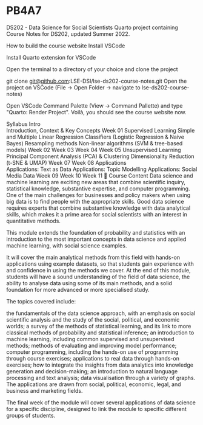 # PB4A7
DS202 - Data Science for Social Scientists
Quarto project containing Course Notes for DS202, updated Summer 2022.

How to build the course website
Install VSCode

Install Quarto extension for VSCode

Open the terminal to a directory of your choice and clone the project

git clone git@github.com:LSE-DSI/lse-ds202-course-notes.git
Open the project on VSCode (File -> Open Folder -> navigate to lse-ds202-course-notes)

Open VSCode Command Palette (View -> Command Pallette) and type "Quarto: Render Project". Voilà, you should see the course website now.

Syllabus
Intro	
    Introduction, Context & Key Concepts	Week 01
Supervised Learning	
    Simple and Multiple Linear Regression
    Classifiers (Logistic Regression & Naive Bayes)
    Resampling methods
     Non-linear algorithms (SVM & tree-based models)	Week 02
Week 03
Week 04
Week 05
Unsupervised Learning	
    Principal Component Analysis (PCA) & Clustering
    Dimensionality Reduction (t-SNE & UMAP)	Week 07
Week 08
Applications	
    Applications: Text as Data
    Applications: Topic Modelling
    Applications: Social Media Data	Week 09
Week 10
Week 11
📑 Course Content
Data science and machine learning are exciting new areas that combine scientific inquiry, statistical knowledge, substantive expertise, and computer programming. One of the main challenges for businesses and policy makers when using big data is to find people with the appropriate skills. Good data science requires experts that combine substantive knowledge with data analytical skills, which makes it a prime area for social scientists with an interest in quantitative methods.

This module extends the foundation of probability and statistics with an introduction to the most important concepts in data science and applied machine learning, with social science examples.

It will cover the main analytical methods from this field with hands-on applications using example datasets, so that students gain experience with and confidence in using the methods we cover. At the end of this module, students will have a sound understanding of the field of data science, the ability to analyse data using some of its main methods, and a solid foundation for more advanced or more specialised study.

The topics covered include:

the fundamentals of the data science approach, with an emphasis on social scientific analysis and the study of the social, political, and economic worlds;
a survey of the methods of statistical learning, and its link to more classical methods of probability and statistical inference;
an introduction to machine learning, including common supervised and unsupervised methods;
methods of evaluating and improving model performance;
computer programming, including the hands-on use of programming through course exercises;
applications to real data through hands-on exercises;
how to integrate the insights from data analytics into knowledge generation and decision-making;
an introduction to natural language processing and text analysis;
data visualisation through a variety of graphs.
The applications are drawn from social, political, economic, legal, and business and marketing fields.

The final week of the module will cover several applications of data science for a specific discipline, designed to link the module to specific different groups of students.